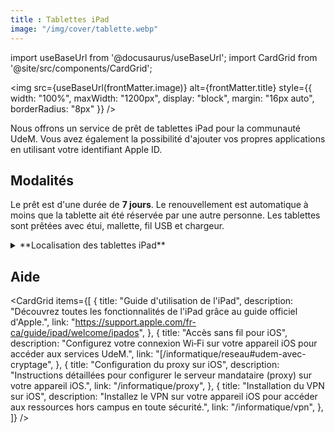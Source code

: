 ```yaml
---
title : Tablettes iPad
image: "/img/cover/tablette.webp"
---
```


import useBaseUrl from '@docusaurus/useBaseUrl';
import CardGrid from '@site/src/components/CardGrid';


<img 
  src={useBaseUrl(frontMatter.image)} 
  alt={frontMatter.title} 
  style={{
    width: "100%",
    maxWidth: "1200px",
    display: "block",
    margin: "16px auto",
    borderRadius: "8px"
  }} 
/>

Nous offrons un service de prêt de tablettes iPad pour la communauté UdeM. Vous avez également la possibilité d'ajouter vos propres applications en utilisant votre identifiant Apple ID.

## Modalités

Le prêt est d'une durée de **7 jours**. Le renouvellement est automatique à moins que la tablette ait été réservée par une autre personne. Les tablettes sont prêtées avec étui, mallette, fil USB et chargeur.

<details>
  <summary>**Localisation des tablettes iPad**</summary>
  - Campus Laval
  - Droit
  - Lettres et sciences humaines
  - Marguerite-d'Youville
  - Mathématiques et informatique
  - Santé
  - Hubert-Reeves
  - Thérèse-Gouin-Décarie
</details>


## Aide

<CardGrid
  items={[
    {
      title: "Guide d'utilisation de l'iPad",
      description:
        "Découvrez toutes les fonctionnalités de l'iPad grâce au guide officiel d'Apple.",
      link: "https://support.apple.com/fr-ca/guide/ipad/welcome/ipados",
    },
    {
      title: "Accès sans fil pour iOS",
      description:
        "Configurez votre connexion Wi‑Fi sur votre appareil iOS pour accéder aux services UdeM.",
      link: "[/informatique/reseau#udem-avec-cryptage",
    },
    {
      title: "Configuration du proxy sur iOS",
      description:
        "Instructions détaillées pour configurer le serveur mandataire (proxy) sur votre appareil iOS.",
      link: "/informatique/proxy",
    },
    {
      title: "Installation du VPN sur iOS",
      description:
        "Installez le VPN sur votre appareil iOS pour accéder aux ressources hors campus en toute sécurité.",
      link: "/informatique/vpn",
    },
  ]}
/>